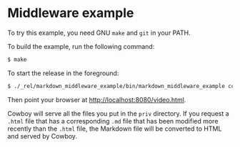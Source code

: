 Middleware example
==================

To try this example, you need GNU `make` and `git` in your PATH.

To build the example, run the following command:

``` bash
$ make
```

To start the release in the foreground:

``` bash
$ ./_rel/markdown_middleware_example/bin/markdown_middleware_example console
```

Then point your browser at
[http://localhost:8080/video.html](http://localhost:8080/video.html).

Cowboy will serve all the files you put in the `priv` directory.
If you request a `.html` file that has a corresponding `.md` file
that has been modified more recently than the `.html` file, the
Markdown file will be converted to HTML and served by Cowboy.
